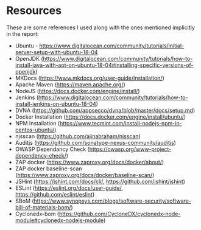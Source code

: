 # Resources

These are some references I used along with the ones mentioned implicitly in the report:

* Ubuntu - https://www.digitalocean.com/community/tutorials/initial-server-setup-with-ubuntu-18-04
* OpenJDK (https://www.digitalocean.com/community/tutorials/how-to-install-java-with-apt-on-ubuntu-18-04#installing-specific-versions-of-openjdk)
* MKDocs (https://www.mkdocs.org/user-guide/installation/)
* Apache Maven (https://maven.apache.org/)
* NodeJS (https://docs.docker.com/engine/install/)
* Jenkins (https://www.digitalocean.com/community/tutorials/how-to-install-jenkins-on-ubuntu-18-04)
* DVNA (https://github.com/appsecco/dvna/blob/master/docs/setup.md)
* Docker Installation (https://docs.docker.com/engine/install/ubuntu/)
* NPM Installation (https://www.tecmint.com/install-nodejs-npm-in-centos-ubuntu/)
* njsscan (https://github.com/ajinabraham/njsscan)
* Auditjs (https://github.com/sonatype-nexus-community/auditjs)
* OWASP Dependancy Check (https://owasp.org/www-project-dependency-check/)
* ZAP docker (https://www.zaproxy.org/docs/docker/about/)
* ZAP docker baseline-scan (https://www.zaproxy.org/docs/docker/baseline-scan/)
* JSHint (https://jshint.com/docs/cli/, https://github.com/jshint/jshint)
* ESLint (https://eslint.org/docs/user-guide/, https://github.com/eslint/eslint)
* SBoM (https://www.synopsys.com/blogs/software-security/software-bill-of-materials-bom/)
* Cyclonedx-bom (https://github.com/CycloneDX/cyclonedx-node-module#cyclonedx-nodejs-module)